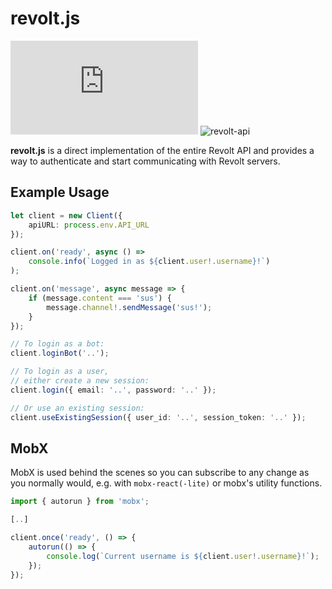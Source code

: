 # revolt.js

![revolt.js](https://img.shields.io/npm/v/revolt.js) ![revolt-api](https://img.shields.io/npm/v/revolt-api?label=Revolt%20API)

**revolt.js** is a direct implementation of the entire Revolt API and provides a way to authenticate and start communicating with Revolt servers.

## Example Usage

```typescript
let client = new Client({
    apiURL: process.env.API_URL
});

client.on('ready', async () =>
    console.info(`Logged in as ${client.user!.username}!`)
);

client.on('message', async message => {
    if (message.content === 'sus') {
        message.channel!.sendMessage('sus!');
    }
});

// To login as a bot:
client.loginBot('..');

// To login as a user,
// either create a new session:
client.login({ email: '..', password: '..' });

// Or use an existing session:
client.useExistingSession({ user_id: '..', session_token: '..' });
```

## MobX

MobX is used behind the scenes so you can subscribe to any change as you normally would, e.g. with `mobx-react(-lite)` or mobx's utility functions.

```typescript
import { autorun } from 'mobx';

[..]

client.once('ready', () => {
    autorun(() => {
        console.log(`Current username is ${client.user!.username}!`);
    });
});
```
